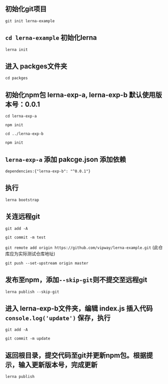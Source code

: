 ## 初始化git项目
`git init lerna-example`

## `cd lerna-example` 初始化lerna

`lerna init`

## 进入 packges文件夹

`cd packges` 

## 初始化npm包 lerna-exp-a, lerna-exp-b 默认使用版本号：0.0.1

`cd lerna-exp-a`

`npm init`

`cd ../lerna-exp-b`

`npm init`

## `lerna-exp-a` 添加 pakcge.json 添加依赖

`dependencies:{"lerna-exp-b": "^0.0.1"}`

## 执行 

`lerna bootstrap`

## 关连远程git

`git add -A`

`git commit -m test`

`git remote add origin https://github.com/vipway/lerna-example.git` (此仓库应为实际测试仓库地址)

`git push --set-upstream origin master`

## 发布至npm，添加`--skip-git`则不提交至远程git

`lerna publish --skip-git`

## 进入 lerna-exp-b文件夹，编辑 index.js 插入代码 `console.log('update')` 保存，执行

`git add -A`

`git commit -m update`

## 返回根目录，提交代码至git并更新npm包。根据提示，输入更新版本号，完成更新

`lerna publish`





